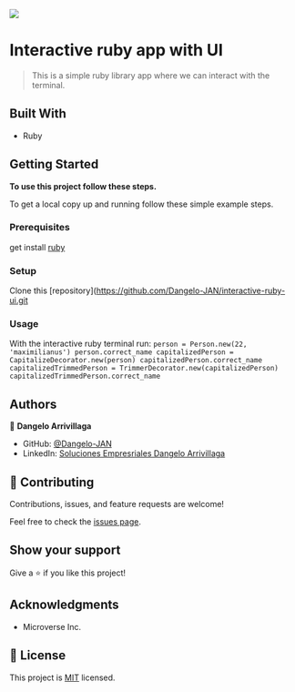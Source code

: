 ![](https://img.shields.io/badge/Microverse-blueviolet)

# Interactive ruby app with UI

> This is a simple ruby library app where we can interact with the terminal.

## Built With

- Ruby


## Getting Started

**To use this project follow these steps.**

To get a local copy up and running follow these simple example steps.

### Prerequisites

get install [ruby](https://www.ruby-lang.org/es/documentation/installation/)
### Setup

Clone this [repository](https://github.com/Dangelo-JAN/interactive-ruby-ui.git

### Usage

With the interactive ruby terminal run:
`person = Person.new(22, 'maximilianus')
  person.correct_name
  capitalizedPerson = CapitalizeDecorator.new(person)
  capitalizedPerson.correct_name
  capitalizedTrimmedPerson = TrimmerDecorator.new(capitalizedPerson)
  capitalizedTrimmedPerson.correct_name`

## Authors

👤 **Dangelo Arrivillaga**

- GitHub: [@Dangelo-JAN](https://github.com/Dangelo-JAN)
- LinkedIn: [Soluciones Empresriales Dangelo Arrivillaga](https://www.linkedin.com/in/soluciones-empresariales-dangelo-arrivillaga-2a144718a/)

## 🤝 Contributing

Contributions, issues, and feature requests are welcome!

Feel free to check the [issues page](../../issues/).

## Show your support

Give a ⭐️ if you like this project!

## Acknowledgments

- Microverse Inc.

## 📝 License

This project is [MIT](./MIT.md) licensed.
